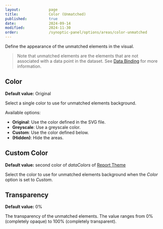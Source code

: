 ```yaml
---
layout:             page
title:              Color (Unmatched)
published:          true
date:               2024-09-14
modified:           2024-11-30
order:              /synoptic-panel/options/areas/color-unmatched
---
```


Define the appearance of the unmatched elements in the visual. 

> Note that unmatched elements are the elements that are not associated with a data point in the dataset. See [Data Binding](../../concepts/data-binding.md) for more information.

## Color

**Default value:** Original

Select a single color to use for unmatched elements background. 

Available options:

- **Original**: Use the color defined in the SVG file.
- **Greyscale**: Use a greyscale color.
- **Custom**: Use the color defined below.
- **(Hidden)**: Hide the areas.

## Custom Color

**Default value:** second color of *dataColors* of [Report Theme](../../features/themes.md)

Select the color to use for unmatched elements background when the *Color* option is set to *Custom*.

## Transparency

**Default value:** 0%

The transparency of the unmatched elements. The value ranges from 0% (completely opaque) to 100% (completely transparent).